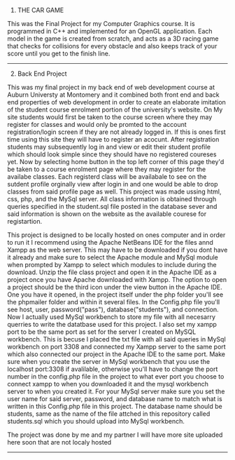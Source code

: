 1. THE CAR GAME 

This was the Final Project for my Computer Graphics course. It is programmed in C++ and implemented for an OpenGL application. Each model in the game is created from scratch, and acts as a 3D racing game that checks for collisions for every obstacle and also keeps track of your score until you get to the finish line.
************************************************************************************************************
2. Back End Project

This was my final project in my back end of web development course at Auburn Universty at Montomery and it combined both front end and back end properties of web development in order to create an elaborate imitation of the student course enrolment portion of the university's website. On My site students would first be taken to the course screen where they may register for classes and would only be promted to the account registration/login screen if they are not already logged in. If this is ones first time using this site they will have to register an acocunt. After registration students may subsequently log in and view or edit their student profile which should look simple since they should have no registered coureses yet. Now by selecting home button in the top left corner of this page they'd be taken to a course enrolment page where they may register for the availabe classes. Each registerd class will be availabale to see on the sutdent profile orginally view after login in and one would be able to drop classes from said profile page as well. This project was made ussing html, css, php, and the MySql server. All class information is obtained through queries specified in the student.sql file posted in the database sever and said information is shown on the website as the available courese for registartion.

This project is designed to be locally hosted on ones computer and in order to run it I recommend using the Apache NetBeans IDE for the files annd Xampp as the web server. This may have to be downloaded if you dont have it already and make sure to select the Apache module and MySql module when prompted by Xampp to select which modules to include during the download. Unzip the file class project and open it in the Apache IDE as a project once you have Apache downloaded with Xampp. The option to open a project should be the third icon under the view button in the Apache IDE. One you have it opened, in the project itself under the php folder you'll see the phpmailer folder and within it several files. In the Config.php file you'll see host, user, password("pass"), database("students"), and connection. Now I actually used MySql workbench to store my file with all necesarry querries to write the datatbase used for this project. I also set my xampp port to be the same port as set for the server I created on MySQL workbench. This is becuse I placed the txt file with all said queries in MySql workbench on port 3308 and connected my Xampp server to the same port which also connected our project in the Apache IDE to the same port. Make sure when you create the server in MySql workbench that you use the localhost port:3308 if avalilable, otherwise you'll have to change the port number in the config.php file in the project to what ever port you choose to connect xampp to when you downloaded it and the mysql workbench server to when you created it. For your MySql server make sure you set the user name for said server, password, and database name to match what is written in this Config.php file in this project. The database name should be students, same as the name of the file attched in this repository called students.sql which you should upload into MySql workbench.

The project was done by me and my partner
I will have more site uploaded here soon that are not localy hosted
**************************************************************************************************************
